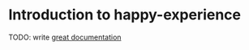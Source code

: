 # Introduction to happy-experience

TODO: write [great documentation](http://jacobian.org/writing/what-to-write/)
